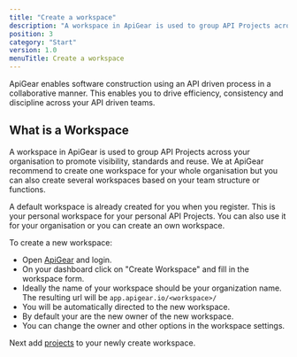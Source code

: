 ```yaml
---
title: "Create a workspace"
description: "A workspace in ApiGear is used to group API Projects across your organisation"
position: 3
category: "Start"
version: 1.0
menuTitle: Create a workspace
---
```


ApiGear enables software construction using an API driven process in a collaborative manner. This enables you to drive efficiency, consistency and discipline across your API driven teams.

## What is a Workspace

A workspace in ApiGear is used to group API Projects across your organisation to promote visibility, standards and reuse. We at ApiGear recommend to create one workspace for your whole organisation but you can also create several workspaces based on your team structure or functions.

A default workspace is already created for you when you register. This is your personal workspace for your personal API Projects. You can also use it for your organisation or you can create an own workspace.

To create a new workspace:

- Open [ApiGear](https://app.apigear.io) and login.
- On your dashboard click on "Create Workspace" and fill in the workspace form.
- Ideally the name of your workspace should be your organization name. The resulting url will be `app.apigear.io/<workspace>/`
- You will be automatically directed to the new workspace.
- By default your are the new owner of the new workspace.
- You can change the owner and other options in the workspace settings.

Next add [projects](project) to your newly create workspace.
